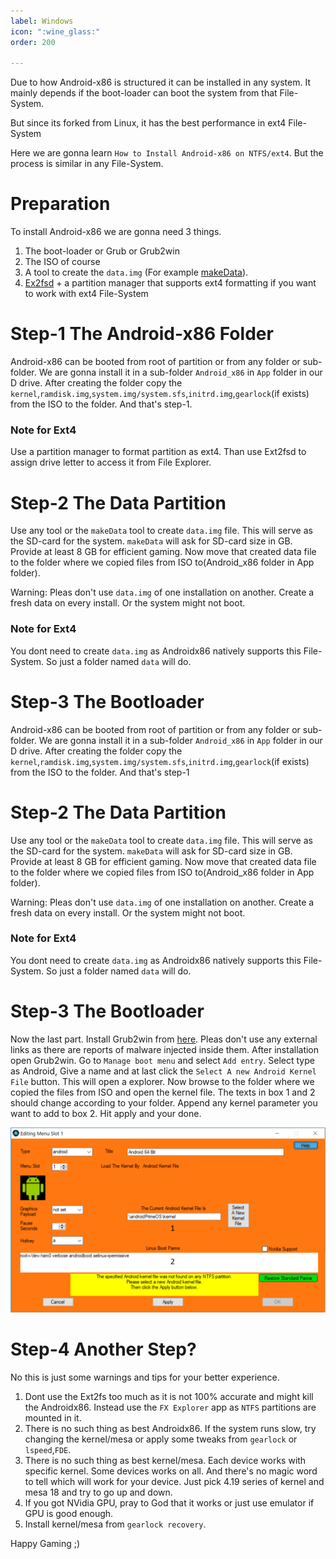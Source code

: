 ```yaml
---
label: Windows
icon: ":wine_glass:"
order: 200

---
```


Due to how Android-x86 is structured it can be installed in any system. It mainly depends if the boot-loader can boot the system from that File-System. 

But since its forked from Linux, it has the best performance in ext4 File-System

Here we are gonna learn `How to Install Android-x86 on NTFS/ext4`. But the process is similar in any File-System.  

# Preparation

To install Android-x86 we are gonna need 3 things.

1. The boot-loader or Grub or Grub2win
2. The ISO of course
3. A tool to create the `data.img` (For example [makeData](https://mega.nz/file/VxggALRD#_q4_JkkpTe-2s9-1nbI9v_bkwMeDyMmG2DYHLd4G5FY)).
4. [Ex2fsd](http://www.acc.umu.se/~bosse/ext2fsd/0.53/Ext2Fsd-0.53.exe) + a partition manager that supports ext4 formatting if you want to work with ext4 File-System

# Step-1 The Android-x86 Folder

Android-x86 can be booted from root of partition or from any folder or sub-folder. We are gonna install it in a sub-folder `Android_x86` in `App` folder in our D drive. After creating the folder copy the `kernel`,`ramdisk.img`,`system.img/system.sfs`,`initrd.img`,`gearlock`(if exists) from the ISO to the folder. And that's step-1.

### Note for Ext4

Use a partition manager to format partition as ext4. Than use Ext2fsd to assign drive letter to access it from File Explorer.

# Step-2 The Data Partition

Use any tool or the `makeData` tool to create `data.img` file. This will serve as the SD-card for the system. `makeData` will ask for SD-card size in GB. Provide at least 8 GB for efficient gaming. Now move that created data file to the folder where we copied files from ISO to(Android_x86 folder in App folder).

Warning: Pleas don't use `data.img` of one installation on another. Create a fresh data on every install. Or the system might not boot.

### Note for Ext4

You dont need to create `data.img` as Androidx86 natively supports this File-System. So just a folder named `data` will do.

# Step-3 The Bootloader

Android-x86 can be booted from root of partition or from any folder or sub-folder. We are gonna install it in a sub-folder `Android_x86` in `App` folder in our D drive. After creating the folder copy the `kernel`,`ramdisk.img`,`system.img/system.sfs`,`initrd.img`,`gearlock`(if exists) from the ISO to the folder. And that's step-1

# Step-2 The Data Partition

Use any tool or the `makeData` tool to create `data.img` file. This will serve as the SD-card for the system. `makeData` will ask for SD-card size in GB. Provide at least 8 GB for efficient gaming. Now move that created data file to the folder where we copied files from ISO to(Android_x86 folder in App folder).

Warning: Pleas don't use `data.img` of one installation on another. Create a fresh data on every install. Or the system might not boot.

### Note for Ext4

You dont need to create `data.img` as Androidx86 natively supports this File-System. So just a folder named `data` will do.

# Step-3 The Bootloader

Now the last part. Install Grub2win from [here](https://sourceforge.net/projects/grub2win/). Pleas don't use any external links as there are reports of malware injected inside them. After installation open Grub2win. Go to `Manage boot menu` and select `Add entry`. Select type as Android, Give a name and at last click the `Select A new Android Kernel File` button. This will open a explorer. Now browse to the folder where we copied the files from ISO and open the kernel file. The texts in box 1 and 2 should change according to your folder. Append any kernel parameter you want to add to box 2. Hit apply and your done.

![image](g2w.png)

# Step-4 Another Step?

No this is just some warnings and tips for your better experience.

1. Dont use the Ext2fs too much as it is not 100% accurate and might kill the Androidx86. Instead use the `FX Explorer` app as `NTFS` partitions are mounted in it.
2. There is no such thing as best Androidx86. If the system runs slow, try changing the kernel/mesa or apply some tweaks from `gearlock` or `lspeed`,`FDE`.
3. There is no such thing as best kernel/mesa. Each device works with specific kernel. Some devices works on all. And there's no magic word to tell which will work for your device. Just pick 4.19 series of kernel and mesa 18 and try to go up and down.
4. If you got NVidia GPU, pray to God that it works or just use emulator if GPU is good enough.
5. Install kernel/mesa from `gearlock recovery`.



Happy Gaming ;)
